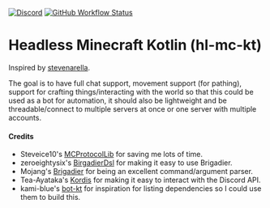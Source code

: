 [![Discord](https://img.shields.io/discord/745728805678874800?logo=discord)](https://discord.gg/MwBvhEz)
[![GitHub Workflow Status](https://img.shields.io/github/workflow/status/wnuke/hl-mc-kt/Java%20CI%20with%20Gradle?logo=github)](https://github.com/wnuke/hl-mc-kt/actions?query=workflow%3A%22Java%20CI%20with%20Gradle%22)
# Headless Minecraft Kotlin (hl-mc-kt)

Inspired by [stevenarella](https://github.com/iceiix/stevenarella).

The goal is to have full chat support, movement support (for pathing), support for crafting things/interacting with the world so that this could be used as a bot for automation, it should also be lightweight and be threadable/connect to multiple servers at once or one server with multiple accounts.

#### Credits
 - Steveice10's [MCProtocolLib](https://github.com/Steveice10/MCProtocolLib) for saving me lots of time.
 - zeroeightysix's [BirgadierDsl](https://gist.github.com/zeroeightysix/cc982cc0526e9a367d7f42a1dd8c354e) for making it easy to use Brigadier.
 - Mojang's [Brigadier](https://github.com/Mojang/brigadier) for being an excellent command/argument parser.
 - Tea-Ayataka's [Kordis](https://github.com/Tea-Ayataka/Kordis) for making it easy to interact with the Discord API.
 - kami-blue's [bot-kt](https://github.com/kami-blue/bot-kt) for inspiration for listing dependencies so I could use them to build this.